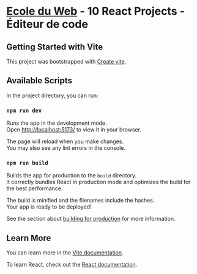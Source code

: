﻿# [Ecole du Web](https://www.ecole-du-web.net/) - 10 React Projects - Éditeur de code

## Getting Started with Vite

This project was bootstrapped with [Create vite](https://github.com/vitejs/vite/tree/main/packages/create-vite).

## Available Scripts

In the project directory, you can run:

### `npm run dev`

Runs the app in the development mode.\
Open [http://localhost:5173/](http://localhost:5173/) to view it in your browser.

The page will reload when you make changes.\
You may also see any lint errors in the console.

### `npm run build`

Builds the app for production to the `build` directory.\
It correctly bundles React in production mode and optimizes the build for the best performance.

The build is minified and the filenames include the hashes.\
Your app is ready to be deployed!

See the section about [building for production](https://vitejs.dev/guide/build.html) for more information.

## Learn More

You can learn more in the [Vite documentation](https://vitejs.dev/guide/).

To learn React, check out the [React documentation](https://fr.reactjs.org/).